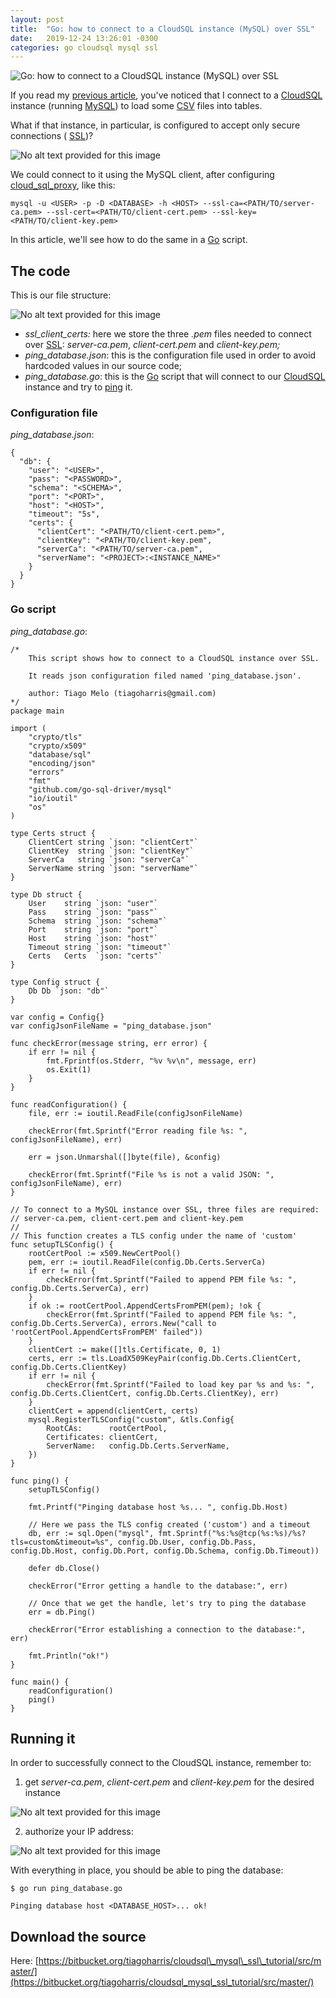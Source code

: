 ```yaml
---
layout: post
title:  "Go: how to connect to a CloudSQL instance (MySQL) over SSL"
date:   2019-12-24 13:26:01 -0300
categories: go cloudsql mysql ssl
---
```

![Go: how to connect to a CloudSQL instance (MySQL) over SSL](/assets/images/2019-12-24-cfacf19e-1d43-48b8-820e-d4165f7a5c17/2019-12-24-banner.png)

If you read my [previous article](https://www.linkedin.com/pulse/tale-data-migration-moving-195m-records-from-aws-gcp-using-tiago-melo/), you've noticed that I connect to a [CloudSQL](https://cloud.google.com/sql/) instance (running [MySQL](https://www.linkedin.com/redir/general-malware-page?url=https%3A%2F%2Fwww%2emysql%2ecom%2F)) to load some [CSV](https://pt.wikipedia.org/wiki/Comma-separated_values) files into tables.

What if that instance, in particular, is configured to accept only secure connections ( [SSL](https://en.wikipedia.org/wiki/SSL))?

![No alt text provided for this image](/assets/images/2019-12-24-cfacf19e-1d43-48b8-820e-d4165f7a5c17/1577201313919.png)

We could connect to it using the MySQL client, after configuring [cloud\_sql\_proxy](https://cloud.google.com/sql/docs/mysql/sql-proxy), like this:

```
mysql -u <USER> -p -D <DATABASE> -h <HOST> --ssl-ca=<PATH/TO/server-ca.pem> --ssl-cert=<PATH/TO/client-cert.pem> --ssl-key=<PATH/TO/client-key.pem>

```

In this article, we'll see how to do the same in a [Go](https://golang.org/) script.

## The code

This is our file structure:

![No alt text provided for this image](/assets/images/2019-12-24-cfacf19e-1d43-48b8-820e-d4165f7a5c17/1577202572133.png)

- _ssl\_client\_certs:_ here we store the three _.pem_ files needed to connect over [SSL](https://en.wikipedia.org/wiki/SSL): _server-ca.pem_, _client-cert.pem_ and _client-key.pem;_
- _ping\_database.json_: this is the configuration file used in order to avoid hardcoded values in our source code;
- _ping\_database.go_: this is the [Go](https://golang.org/) script that will connect to our [CloudSQL](https://cloud.google.com/sql/) instance and try to [ping](https://en.wikipedia.org/wiki/Ping_(networking_utility)) it.

### Configuration file

_ping\_database.json_:

```
{
  "db": {
    "user": "<USER>",
    "pass": "<PASSWORD>",
    "schema": "<SCHEMA>",
    "port": "<PORT>",
    "host": "<HOST>",
    "timeout": "5s",
    "certs": {
      "clientCert": "<PATH/TO/client-cert.pem>",
      "clientKey": "<PATH/TO/client-key.pem",
      "serverCa": "<PATH/TO/server-ca.pem",
      "serverName": "<PROJECT>:<INSTANCE_NAME>"
    }
  }
}

```

### Go script

_ping\_database.go_:

```
/*
	This script shows how to connect to a CloudSQL instance over SSL.

	It reads json configuration filed named 'ping_database.json'.

	author: Tiago Melo (tiagoharris@gmail.com)
*/
package main

import (
	"crypto/tls"
	"crypto/x509"
	"database/sql"
	"encoding/json"
	"errors"
	"fmt"
	"github.com/go-sql-driver/mysql"
	"io/ioutil"
	"os"
)

type Certs struct {
	ClientCert string `json: "clientCert"`
	ClientKey  string `json: "clientKey"`
	ServerCa   string `json: "serverCa"`
	ServerName string `json: "serverName"`
}

type Db struct {
	User    string `json: "user"`
	Pass    string `json: "pass"`
	Schema  string `json: "schema"`
	Port    string `json: "port"`
	Host    string `json: "host"`
	Timeout string `json: "timeout"`
	Certs   Certs  `json: "certs"`
}

type Config struct {
	Db Db `json: "db"`
}

var config = Config{}
var configJsonFileName = "ping_database.json"

func checkError(message string, err error) {
	if err != nil {
		fmt.Fprintf(os.Stderr, "%v %v\n", message, err)
		os.Exit(1)
	}
}

func readConfiguration() {
	file, err := ioutil.ReadFile(configJsonFileName)

	checkError(fmt.Sprintf("Error reading file %s: ", configJsonFileName), err)

	err = json.Unmarshal([]byte(file), &config)

	checkError(fmt.Sprintf("File %s is not a valid JSON: ", configJsonFileName), err)
}

// To connect to a MySQL instance over SSL, three files are required:
// server-ca.pem, client-cert.pem and client-key.pem
//
// This function creates a TLS config under the name of 'custom'
func setupTLSConfig() {
	rootCertPool := x509.NewCertPool()
	pem, err := ioutil.ReadFile(config.Db.Certs.ServerCa)
	if err != nil {
		checkError(fmt.Sprintf("Failed to append PEM file %s: ", config.Db.Certs.ServerCa), err)
	}
	if ok := rootCertPool.AppendCertsFromPEM(pem); !ok {
		checkError(fmt.Sprintf("Failed to append PEM file %s: ", config.Db.Certs.ServerCa), errors.New("call to 'rootCertPool.AppendCertsFromPEM' failed"))
	}
	clientCert := make([]tls.Certificate, 0, 1)
	certs, err := tls.LoadX509KeyPair(config.Db.Certs.ClientCert, config.Db.Certs.ClientKey)
	if err != nil {
		checkError(fmt.Sprintf("Failed to load key par %s and %s: ", config.Db.Certs.ClientCert, config.Db.Certs.ClientKey), err)
	}
	clientCert = append(clientCert, certs)
	mysql.RegisterTLSConfig("custom", &tls.Config{
		RootCAs:      rootCertPool,
		Certificates: clientCert,
		ServerName:   config.Db.Certs.ServerName,
	})
}

func ping() {
	setupTLSConfig()

	fmt.Printf("Pinging database host %s... ", config.Db.Host)

	// Here we pass the TLS config created ('custom') and a timeout
	db, err := sql.Open("mysql", fmt.Sprintf("%s:%s@tcp(%s:%s)/%s?tls=custom&timeout=%s", config.Db.User, config.Db.Pass, config.Db.Host, config.Db.Port, config.Db.Schema, config.Db.Timeout))

	defer db.Close()

	checkError("Error getting a handle to the database:", err)

	// Once that we get the handle, let's try to ping the database
	err = db.Ping()

	checkError("Error establishing a connection to the database:", err)

	fmt.Println("ok!")
}

func main() {
	readConfiguration()
	ping()
}

```

## Running it

In order to successfully connect to the CloudSQL instance, remember to:

1) get _server-ca.pem_, _client-cert.pem_ and _client-key.pem_ for the desired instance

![No alt text provided for this image](/assets/images/2019-12-24-cfacf19e-1d43-48b8-820e-d4165f7a5c17/1577203635138.png)

2) authorize your IP address:

![No alt text provided for this image](/assets/images/2019-12-24-cfacf19e-1d43-48b8-820e-d4165f7a5c17/1577203800982.png)

With everything in place, you should be able to ping the database:

```
$ go run ping_database.go

Pinging database host <DATABASE_HOST>... ok!

```

## Download the source

Here: [https://bitbucket.org/tiagoharris/cloudsql\_mysql\_ssl\_tutorial/src/master/](https://bitbucket.org/tiagoharris/cloudsql_mysql_ssl_tutorial/src/master/)
